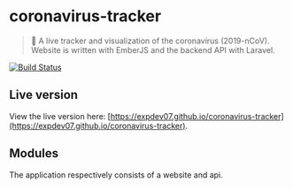 # coronavirus-tracker

> 🦠 A live tracker and visualization of the coronavirus (2019-nCoV). Website is written with EmberJS and the backend API with Laravel.

[![Build Status](https://travis-ci.com/ExpDev07/coronavirus-tracker.svg?branch=master)](https://travis-ci.com/ExpDev07/coronavirus-tracker)

## Live version
View the live version here: [https://expdev07.github.io/coronavirus-tracker](https://expdev07.github.io/coronavirus-tracker).

## Modules
The application respectively consists of a website and api. 
